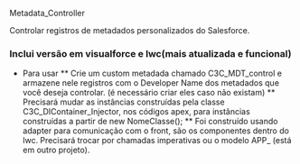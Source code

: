Metadata_Controller

Controlar registros de metadados personalizados do Salesforce.
### Inclui versão em visualforce e lwc(mais atualizada e funcional)
- Para usar
** Crie um custom metadada chamado C3C_MDT_control e armazene nele registros com o Developer Name dos metadados que você deseja controlar. (é necessário criar eles caso não existam)
** Precisará mudar as instâncias construídas pela classe C3C_DIContainer_Injector, nos códigos apex, para instâncias construídas a partir de new NomeClasse();
** Foi construído usando adapter para comunicação com o front, são os componentes <call-service> dentro do lwc. Precisará trocar por chamadas imperativas ou o modelo APP_ (está em outro projeto).

